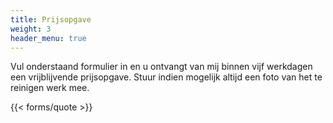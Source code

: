 ```yaml
---
title: Prijsopgave
weight: 3
header_menu: true
---
```

Vul onderstaand formulier in en u ontvangt van mij binnen vijf werkdagen een
vrijblijvende prijsopgave. Stuur indien mogelijk altijd een foto
van het te reinigen werk mee.

{{< forms/quote >}}

